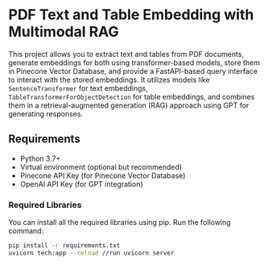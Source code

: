 # PDF Text and Table Embedding with Multimodal RAG

This project allows you to extract text and tables from PDF documents, generate embeddings for both using transformer-based models, store them in Pinecone Vector Database, and provide a FastAPI-based query interface to interact with the stored embeddings. It utilizes models like `SentenceTransformer` for text embeddings, `TableTransformerForObjectDetection` for table embeddings, and combines them in a retrieval-augmented generation (RAG) approach using GPT for generating responses.

## Requirements

- Python 3.7+
- Virtual environment (optional but recommended)
- Pinecone API Key (for Pinecone Vector Database)
- OpenAI API Key (for GPT integration)

### Required Libraries
You can install all the required libraries using pip. Run the following command:

```bash
pip install -r requirements.txt
uvicorn tech:app --reload //run uvicorn server